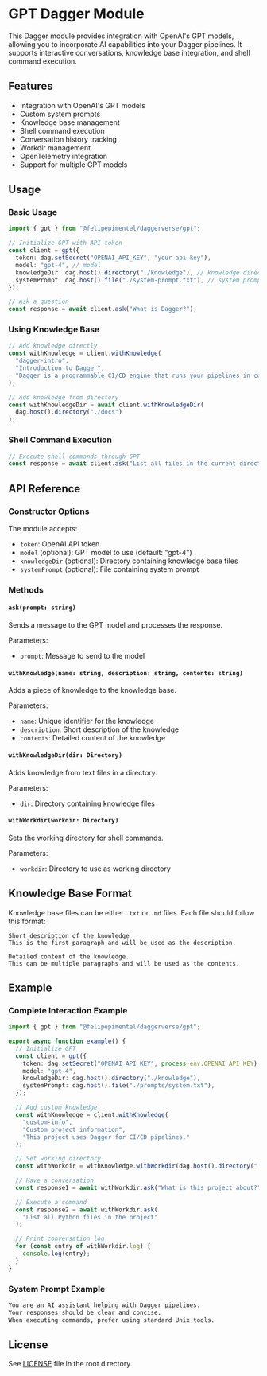 # GPT Dagger Module

This Dagger module provides integration with OpenAI's GPT models, allowing you to incorporate AI capabilities into your Dagger pipelines. It supports interactive conversations, knowledge base integration, and shell command execution.

## Features

- Integration with OpenAI's GPT models
- Custom system prompts
- Knowledge base management
- Shell command execution
- Conversation history tracking
- Workdir management
- OpenTelemetry integration
- Support for multiple GPT models

## Usage

### Basic Usage

```typescript
import { gpt } from "@felipepimentel/daggerverse/gpt";

// Initialize GPT with API token
const client = gpt({
  token: dag.setSecret("OPENAI_API_KEY", "your-api-key"),
  model: "gpt-4", // model
  knowledgeDir: dag.host().directory("./knowledge"), // knowledge directory
  systemPrompt: dag.host().file("./system-prompt.txt"), // system prompt
});

// Ask a question
const response = await client.ask("What is Dagger?");
```

### Using Knowledge Base

```typescript
// Add knowledge directly
const withKnowledge = client.withKnowledge(
  "dagger-intro",
  "Introduction to Dagger",
  "Dagger is a programmable CI/CD engine that runs your pipelines in containers."
);

// Add knowledge from directory
const withKnowledgeDir = await client.withKnowledgeDir(
  dag.host().directory("./docs")
);
```

### Shell Command Execution

```typescript
// Execute shell commands through GPT
const response = await client.ask("List all files in the current directory");
```

## API Reference

### Constructor Options

The module accepts:

- `token`: OpenAI API token
- `model` (optional): GPT model to use (default: "gpt-4")
- `knowledgeDir` (optional): Directory containing knowledge base files
- `systemPrompt` (optional): File containing system prompt

### Methods

#### `ask(prompt: string)`

Sends a message to the GPT model and processes the response.

Parameters:

- `prompt`: Message to send to the model

#### `withKnowledge(name: string, description: string, contents: string)`

Adds a piece of knowledge to the knowledge base.

Parameters:

- `name`: Unique identifier for the knowledge
- `description`: Short description of the knowledge
- `contents`: Detailed content of the knowledge

#### `withKnowledgeDir(dir: Directory)`

Adds knowledge from text files in a directory.

Parameters:

- `dir`: Directory containing knowledge files

#### `withWorkdir(workdir: Directory)`

Sets the working directory for shell commands.

Parameters:

- `workdir`: Directory to use as working directory

## Knowledge Base Format

Knowledge base files can be either `.txt` or `.md` files. Each file should follow this format:

```
Short description of the knowledge
This is the first paragraph and will be used as the description.

Detailed content of the knowledge.
This can be multiple paragraphs and will be used as the contents.
```

## Example

### Complete Interaction Example

```typescript
import { gpt } from "@felipepimentel/daggerverse/gpt";

export async function example() {
  // Initialize GPT
  const client = gpt({
    token: dag.setSecret("OPENAI_API_KEY", process.env.OPENAI_API_KEY),
    model: "gpt-4",
    knowledgeDir: dag.host().directory("./knowledge"),
    systemPrompt: dag.host().file("./prompts/system.txt"),
  });

  // Add custom knowledge
  const withKnowledge = client.withKnowledge(
    "custom-info",
    "Custom project information",
    "This project uses Dagger for CI/CD pipelines."
  );

  // Set working directory
  const withWorkdir = withKnowledge.withWorkdir(dag.host().directory("."));

  // Have a conversation
  const response1 = await withWorkdir.ask("What is this project about?");

  // Execute a command
  const response2 = await withWorkdir.ask(
    "List all Python files in the project"
  );

  // Print conversation log
  for (const entry of withWorkdir.log) {
    console.log(entry);
  }
}
```

### System Prompt Example

```txt
You are an AI assistant helping with Dagger pipelines.
Your responses should be clear and concise.
When executing commands, prefer using standard Unix tools.
```

## License

See [LICENSE](../LICENSE) file in the root directory.
